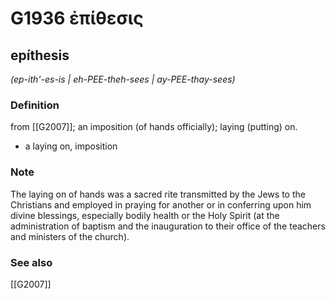 # G1936 ἐπίθεσις

## epíthesis

_(ep-ith'-es-is | eh-PEE-theh-sees | ay-PEE-thay-sees)_

### Definition

from [[G2007]]; an imposition (of hands officially); laying (putting) on.

- a laying on, imposition

### Note

The laying on of hands was a sacred rite transmitted by the Jews to the Christians and employed in praying for another or in conferring upon him divine blessings, especially bodily health or the Holy Spirit (at the administration of baptism and the inauguration to their office of the teachers and ministers of the church).

### See also

[[G2007]]

